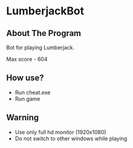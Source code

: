 # LumberjackBot

## About The Program
Bot for playing Lumberjack.

Max score - 604

## How use?
* Run cheat.exe
* Run game

## Warning
* Use only full hd monitor (1920x1080)
* Do not switch to other windows while playing
